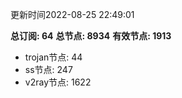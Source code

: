 更新时间2022-08-25 22:49:01

**总订阅: 64**
**总节点: 8934**
**有效节点: 1913**
- trojan节点: 44
- ss节点: 247
- v2ray节点: 1622
